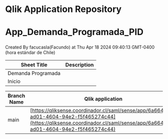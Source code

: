 # Qlik Application Repository 
# App_Demanda_Programada_PID
### 
Created By facucasla(Facundo) at Thu Apr 18 2024 09:40:13 GMT-0400 (hora estándar de Chile)




Sheet Title | Description
------------ | -------------
Demanda Programada|
Inicio|



Branch Name|Qlik application
---|---
main|[https://qliksense.coordinador.cl/saml/sense/app/6a664728-ad01-4604-94e2-f5f465274c44](https://qliksense.coordinador.cl/saml/sense/app/6a664728-ad01-4604-94e2-f5f465274c44)